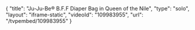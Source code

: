 {
    "title": "Ju-Ju-Be&reg; B.F.F Diaper Bag in Queen of the Nile",
    "type": "solo",
    "layout": "iframe-static",
    "videoId": "109983955",
    "url": "\/tvpembed\/109983955"
}